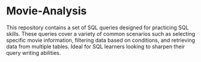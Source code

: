 # Movie-Analysis
This repository contains a set of SQL queries designed for practicing SQL skills. These queries cover a variety of common scenarios such as selecting specific movie information, filtering data based on conditions, and retrieving data from multiple tables. Ideal for SQL learners looking to sharpen their query writing abilities.
